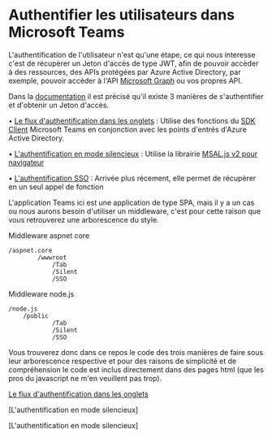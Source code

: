 # Authentifier les utilisateurs dans Microsoft Teams

L'authentification de l'utilisateur n'est qu'une étape, ce qui nous interesse c'est de récupèrer un Jeton d'accès de type JWT, afin de pouvoir accèder à des ressources, des APIs protégées par Azure Active Directory, par exemple, pouvoir accèder à l'API [Microsoft Graph](https://docs.microsoft.com/fr-fr/graph/api/overview?view=graph-rest-1.0) ou vos propres API.

Dans la [documentation](https://docs.microsoft.com/fr-fr/microsoftteams/platform/concepts/authentication/authentication) il est précisé qu'il existe 3 manières de s'authentifier et d'obtenir un Jeton d'accès.

• [Le flux d'authentification dans les onglets](https://docs.microsoft.com/fr-fr/microsoftteams/platform/tabs/how-to/authentication/auth-tab-aad) : Utilise des fonctions du [SDK Client](https://docs.microsoft.com/fr-fr/javascript/api/overview/msteams-client?view=msteams-client-js-latest) Microsoft Teams en conjonction avec les points d'entrés d'Azure Active Directory.

• [L'authentification en mode silencieux](https://docs.microsoft.com/fr-fr/microsoftteams/platform/concepts/authentication/authentication) : Utilise la librairie [MSAL.js v2 pour navigateur](https://github.com/AzureAD/microsoft-authentication-library-for-js/tree/dev/lib/msal-browser)

• [L'authentification SSO](https://docs.microsoft.com/fr-fr/microsoftteams/platform/tabs/how-to/authentication/auth-aad-sso) : 
Arrivée plus récement, elle permet de récupèrer en un seul appel de fonction 

L'application Teams ici est une application de type SPA, mais il y a un cas ou nous aurons besoin d'utiliser un middleware, c'est pour cette raison que vous retrouverez une arborescence du style.

Middleware aspnet core

    /aspnet.core
            /wwwroot
                /Tab
                /Silent
                /SSO

Middleware node.js

    /node.js
        /public
                /Tab
                /Silent
                /SSO

Vous trouverez donc dans ce repos le code des trois manières de faire sous leur arborescence respective et pour des raisons de simplicité et de compréhension le code est inclus directement dans des pages html (que les pros du javascript ne m'en veuillent pas trop).


[Le flux d'authentification dans les onglets](https://github.com/EricVernie/AuthentificationInTeams/blob/main/Tab.md)

[L'authentification en mode silencieux]

[L'authentification en mode silencieux]
